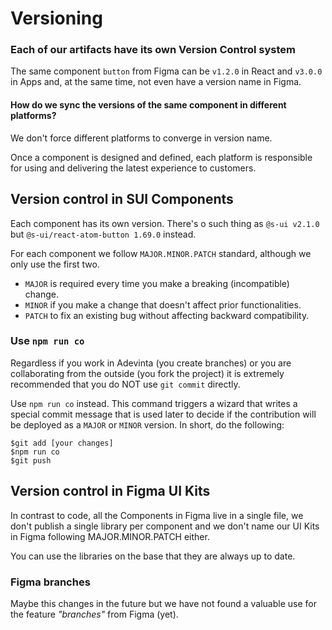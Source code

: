 # Versioning

### Each of our artifacts have its own Version Control system

The same component `button` from Figma can be `v1.2.0` in React and `v3.0.0` in Apps and, at the same time, not even have a version name in Figma.

#### How do we sync the versions of the same component in different platforms?

We don't force different platforms to converge in version name.

Once a component is designed and defined, each platform is responsible for using and delivering the latest experience to customers.

## Version control in SUI Components

Each component has its own version. There's o such thing as `@s-ui v2.1.0` but `@s-ui/react-atom-button 1.69.0` instead.

For each component we follow `MAJOR.MINOR.PATCH` standard, although we only use the first two.

* `MAJOR` is required every time you make a breaking (incompatible) change.
* `MINOR` if you make a change that doesn't affect prior functionalities.
* `PATCH` to fix an existing bug without affecting backward compatibility.

### Use `npm run co`

Regardless if you work in Adevinta (you create branches) or you are collaborating from the outside (you fork the project) it is extremely recommended that you do NOT use `git commit` directly.

Use `npm run co` instead. This command triggers a wizard that writes a special commit message that is used later to decide if the contribution will be deployed as a `MAJOR` or `MINOR` version. In short, do the following:

```
$git add [your changes]
$npm run co
$git push
```

## Version control in Figma UI Kits

In contrast to code, all the Components in Figma live in a single file, we don't publish a single library per component and we don't name our UI Kits in Figma following MAJOR.MINOR.PATCH either.

You can use the libraries on the base that they are always up to date.

### Figma branches

Maybe this changes in the future but we have not found a valuable use for the feature _"branches"_ from Figma (yet).
